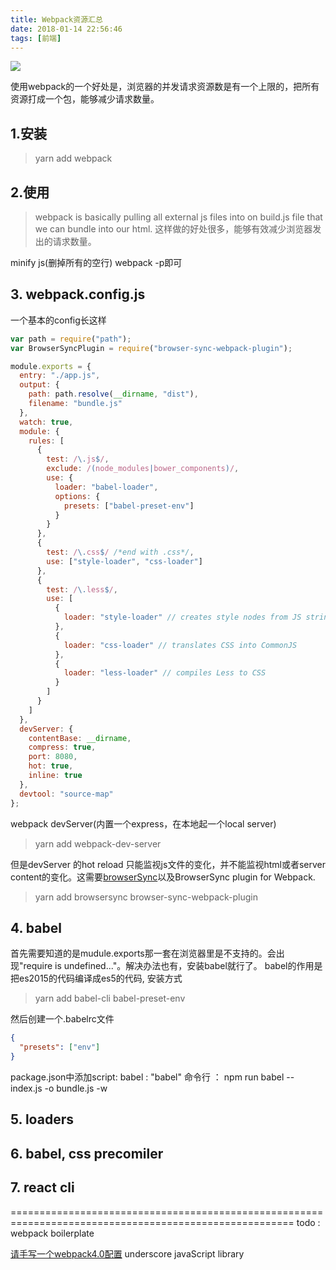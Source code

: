 ```yaml
---
title: Webpack资源汇总
date: 2018-01-14 22:56:46
tags: [前端]
---
```


![](https://www.haldir66.ga/static/imgs/hot%20coffee%20city%20life%20winter.jpg)
<!--more-->


使用webpack的一个好处是，浏览器的并发请求资源数是有一个上限的，把所有资源打成一个包，能够减少请求数量。

## 1.安装
> yarn add webpack

## 2.使用

>webpack is basically pulling  all external js files into on build.js file that we can bundle into our html.
这样做的好处很多，能够有效减少浏览器发出的请求数量。

minify js(删掉所有的空行) webpack -p即可

## 3. webpack.config.js
一个基本的config长这样
```javaScript
var path = require("path");
var BrowserSyncPlugin = require("browser-sync-webpack-plugin");

module.exports = {
  entry: "./app.js",
  output: {
    path: path.resolve(__dirname, "dist"),
    filename: "bundle.js"
  },
  watch: true,
  module: {
    rules: [
      {
        test: /\.js$/,
        exclude: /(node_modules|bower_components)/,
        use: {
          loader: "babel-loader",
          options: {
            presets: ["babel-preset-env"]
          }
        }
      },
      {
        test: /\.css$/ /*end with .css*/,
        use: ["style-loader", "css-loader"]
      },
      {
        test: /\.less$/,
        use: [
          {
            loader: "style-loader" // creates style nodes from JS strings
          },
          {
            loader: "css-loader" // translates CSS into CommonJS
          },
          {
            loader: "less-loader" // compiles Less to CSS
          }
        ]
      }
    ]
  },
  devServer: {
    contentBase: __dirname,
    compress: true,
    port: 8080,
    hot: true,
    inline: true
  },
  devtool: "source-map"
};
```

webpack devServer(内置一个express，在本地起一个local server)
> yarn add webpack-dev-server

但是devServer 的hot reload 只能监视js文件的变化，并不能监视html或者server content的变化。这需要[browserSync](https://browsersync.io/)以及BrowserSync plugin for Webpack.
> yarn add browsersync browser-sync-webpack-plugin

## 4. babel
首先需要知道的是mudule.exports那一套在浏览器里是不支持的。会出现"require is undefined..."。解决办法也有，安装babel就行了。
babel的作用是把es2015的代码编译成es5的代码, 安装方式
> yarn add babel-cli babel-preset-env

然后创建一个.babelrc文件
```json
{
  "presets": ["env"]
}
```

package.json中添加script:
babel : "babel"
命令行 ： npm run babel -- index.js -o bundle.js -w


## 5. loaders



## 6. babel, css precomiler


## 7. react cli

=======================================================================================================
todo : webpack boilerplate

[请手写一个webpack4.0配置](http://web.jobbole.com/94944/)
underscore javaScript library
